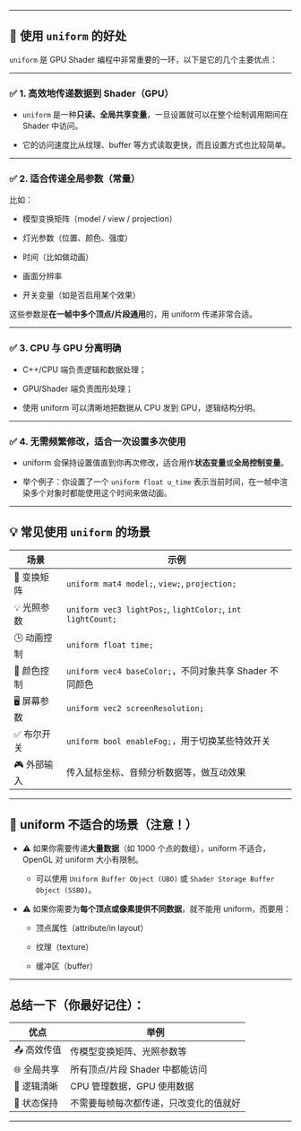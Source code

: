 
---

## 🎯 使用 `uniform` 的好处

`uniform` 是 GPU Shader 编程中非常重要的一环，以下是它的几个主要优点：

---

### ✅ 1. **高效地传递数据到 Shader（GPU）**

- `uniform` 是一种**只读、全局共享变量**，一旦设置就可以在整个绘制调用期间在 Shader 中访问。
    
- 它的访问速度比从纹理、buffer 等方式读取更快，而且设置方式也比较简单。
    

---

### ✅ 2. **适合传递全局参数（常量）**

比如：

- 模型变换矩阵（model / view / projection）
    
- 灯光参数（位置、颜色、强度）
    
- 时间（比如做动画）
    
- 画面分辨率
    
- 开关变量（如是否启用某个效果）
    

这些参数是**在一帧中多个顶点/片段通用**的，用 uniform 传递非常合适。

---

### ✅ 3. **CPU 与 GPU 分离明确**

- C++/CPU 端负责逻辑和数据处理；
    
- GPU/Shader 端负责图形处理；
    
- 使用 uniform 可以清晰地把数据从 CPU 发到 GPU，逻辑结构分明。
    

---

### ✅ 4. **无需频繁修改，适合一次设置多次使用**

- uniform 会保持设置值直到你再次修改，适合用作**状态变量**或**全局控制变量**。
    
- 举个例子：你设置了一个 `uniform float u_time` 表示当前时间，在一帧中渲染多个对象时都能使用这个时间来做动画。
    

---

## 💡 常见使用 `uniform` 的场景

|场景|示例|
|---|---|
|💠 变换矩阵|`uniform mat4 model;`, `view;`, `projection;`|
|💡 光照参数|`uniform vec3 lightPos;`, `lightColor;`, `int lightCount;`|
|🕒 动画控制|`uniform float time;`|
|🌈 颜色控制|`uniform vec4 baseColor;`，不同对象共享 Shader 不同颜色|
|🖥 屏幕参数|`uniform vec2 screenResolution;`|
|✅ 布尔开关|`uniform bool enableFog;`，用于切换某些特效开关|
|🎮 外部输入|传入鼠标坐标、音频分析数据等，做互动效果|

---

## 🚫 uniform 不适合的场景（注意！）

- ⚠️ 如果你需要传递**大量数据**（如 1000 个点的数组），uniform 不适合，OpenGL 对 uniform 大小有限制。
    
    - 可以使用 `Uniform Buffer Object (UBO)` 或 `Shader Storage Buffer Object (SSBO)`。
        
- ⚠️ 如果你需要为**每个顶点或像素提供不同数据**，就不能用 uniform，而要用：
    
    - 顶点属性（attribute/in layout）
        
    - 纹理（texture）
        
    - 缓冲区（buffer）
        

---

## 总结一下（你最好记住）：

|优点|举例|
|---|---|
|📤 高效传值|传模型变换矩阵、光照参数等|
|🌐 全局共享|所有顶点/片段 Shader 中都能访问|
|🧠 逻辑清晰|CPU 管理数据，GPU 使用数据|
|💾 状态保持|不需要每帧每次都传递，只改变化的值就好|

---

